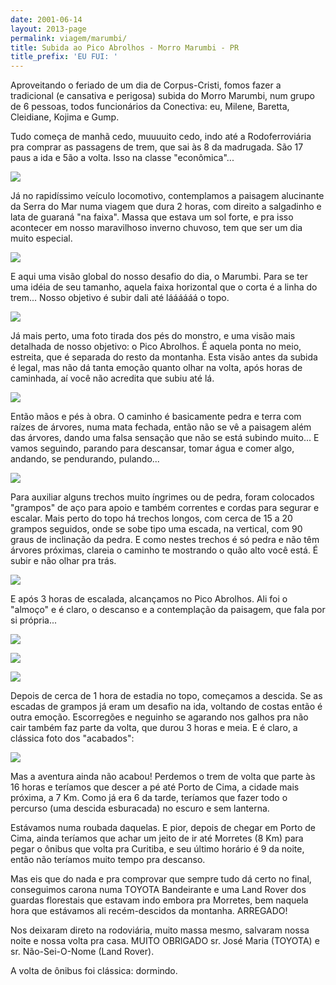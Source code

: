 ```yaml
---
date: 2001-06-14
layout: 2013-page
permalink: viagem/marumbi/
title: Subida ao Pico Abrolhos - Morro Marumbi - PR
title_prefix: 'EU FUI: '
---
```


Aproveitando o feriado de um dia de Corpus-Cristi, fomos fazer a tradicional (e cansativa e perigosa) subida do Morro Marumbi, num grupo de 6 pessoas, todos funcionários da Conectiva: eu, Milene, Baretta, Cleidiane, Kojima e Gump.

Tudo começa de manhã cedo, muuuuito cedo, indo até a Rodoferroviária pra comprar as passagens de trem, que sai às 8 da madrugada. São 17 paus a ida e 5ão a volta. Isso na classe "econômica"...

![](http://aurelio.net/img/viagem/marumbi/marumbi01.jpg)

Já no rapidíssimo veículo locomotivo, contemplamos a paisagem alucinante da Serra do Mar numa viagem que dura 2 horas, com direito a salgadinho e lata de guaraná "na faixa". Massa que estava um sol forte, e pra isso acontecer em nosso maravilhoso inverno chuvoso, tem que ser um dia muito especial.

![](http://aurelio.net/img/viagem/marumbi/marumbi03.jpg)

E aqui uma visão global do nosso desafio do dia, o Marumbi. Para se ter uma idéia de seu tamanho, aquela faixa horizontal que o corta é a linha do trem... Nosso objetivo é subir dali até láááááá o topo.

![](http://aurelio.net/img/viagem/marumbi/marumbi02.jpg)

Já mais perto, uma foto tirada dos pés do monstro, e uma visão mais detalhada de nosso objetivo: o Pico Abrolhos. É aquela ponta no meio, estreita, que é separada do resto da montanha. Esta visão antes da subida é legal, mas não dá tanta emoção quanto olhar na volta, após horas de caminhada, aí você não acredita que subiu até lá.

![](http://aurelio.net/img/viagem/marumbi/marumbi05.jpg)

Então mãos e pés à obra. O caminho é basicamente pedra e terra com raízes de árvores, numa mata fechada, então não se vê a paisagem além das árvores, dando uma falsa sensação que não se está subindo muito... E vamos seguindo, parando para descansar, tomar água e comer algo, andando, se pendurando, pulando...

![](http://aurelio.net/img/viagem/marumbi/marumbi06.jpg)

Para auxiliar alguns trechos muito íngrimes ou de pedra, foram colocados "grampos" de aço para apoio e também correntes e cordas para segurar e escalar. Mais perto do topo há trechos longos, com cerca de 15 a 20 grampos seguidos, onde se sobe tipo uma escada, na vertical, com 90 graus de inclinação da pedra. E como nestes trechos é só pedra e não têm árvores próximas, clareia o caminho te mostrando o quão alto você está. É subir e não olhar pra trás.

![](http://aurelio.net/img/viagem/marumbi/marumbi07.jpg)

E após 3 horas de escalada, alcançamos no Pico Abrolhos. Ali foi o "almoço" e é claro, o descanso e a contemplação da paisagem, que fala por si própria...

![](http://aurelio.net/img/viagem/marumbi/marumbi09.jpg)

![](http://aurelio.net/img/viagem/marumbi/marumbi11.jpg)

![](http://aurelio.net/img/viagem/marumbi/marumbi12.jpg)

Depois de cerca de 1 hora de estadia no topo, começamos a descida. Se as escadas de grampos já eram um desafio na ida, voltando de costas então é outra emoção. Escorregões e neguinho se agarando nos galhos pra não cair também faz parte da volta, que durou 3 horas e meia. E é claro, a clássica foto dos "acabados":

![](http://aurelio.net/img/viagem/marumbi/marumbi13.jpg)

Mas a aventura ainda não acabou! Perdemos o trem de volta que parte às 16 horas e teríamos que descer a pé até Porto de Cima, a cidade mais próxima, a 7 Km. Como já era 6 da tarde, teríamos que fazer todo o percurso (uma descida esburacada) no escuro e sem lanterna.

Estávamos numa roubada daquelas. E pior, depois de chegar em Porto de Cima, ainda teríamos que achar um jeito de ir até Morretes (8 Km) para pegar o ônibus que volta pra Curitiba, e seu último horário é 9 da noite, então não teríamos muito tempo pra descanso.

Mas eis que do nada e pra comprovar que sempre tudo dá certo no final, conseguimos carona numa TOYOTA Bandeirante e uma Land Rover dos guardas florestais que estavam indo embora pra Morretes, bem naquela hora que estávamos ali recém-descidos da montanha. ARREGADO!

Nos deixaram direto na rodoviária, muito massa mesmo, salvaram nossa noite e nossa volta pra casa. MUITO OBRIGADO sr. José Maria (TOYOTA) e sr. Não-Sei-O-Nome (Land Rover).

A volta de ônibus foi clássica: dormindo.

